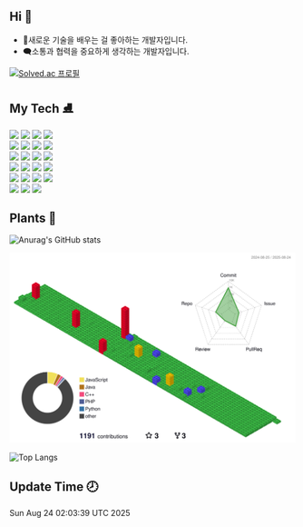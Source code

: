 ## Hi 👋

- 📕새로운 기술을 배우는 걸 좋아하는 개발자입니다.
- 🗨️소통과 협력을 중요하게 생각하는 개발자입니다.

[![Solved.ac
프로필](http://mazassumnida.wtf/api/v2/generate_badge?boj=asme12)](https://solved.ac/asme12)

<div>
  <h2>My Tech ⛸</h2>
  <img src="https://img.shields.io/badge/React-61DAFB?style=flat&logo=React&logoColor=white"/>
  <img src="https://img.shields.io/badge/Javascript-F7DF1E?style=flat&logo=Javascript&logoColor=white"/>
  <img src="https://img.shields.io/badge/CSS3-1572B6?style=flat&logo=CSS3&logoColor=white"/>
  <img src="https://img.shields.io/badge/HTML5-E34F26?style=flat&logo=HTML5&logoColor=white"/>
  <br/>
  <img src="https://img.shields.io/badge/C-00599C?style=flat&logo=C&logoColor=white"/>
  <img src="https://img.shields.io/badge/arduino-04979C?style=flat&logo=arduino&logoColor=white"/>
  <img src="https://img.shields.io/badge/atmeaga-04979C?style=flat&logo=atmeaga&logoColor=white"/>
  <img src="https://img.shields.io/badge/Raspberry Pi-BC1142?style=flat&logo=Raspberry Pi&logoColor=white"/>
  <br/>
  <img src="https://img.shields.io/badge/Ubuntu-e95420?style=flat&logo=Ubuntu&logoColor=white"/> 
  <img src="https://img.shields.io/badge/Raspbian-e95420?style=flat&logo=Raspbian&logoColor=white"/>  
  <img src="https://img.shields.io/badge/debian-d70a53?style=flat&logo=debian&logoColor=white"/>   
  <img src="https://img.shields.io/badge/docker-1D63ED?style=flat&logo=docker&logoColor=white"/>  
  <br/>
  <img src="https://img.shields.io/badge/Spring-6DB33F?style=flat&logo=Spring&logoColor=white"/>
  <img src="https://img.shields.io/badge/Java-007396?style=flat&logo=openjdk&logoColor=white"/>
  <img src="https://img.shields.io/badge/Python-3776AB?style=flat&logo=Python&logoColor=white"/>
  <img src="https://img.shields.io/badge/MySQL-4479A1?style=flat&logo=MySQL&logoColor=white"/>
  <br/>
  <img src="https://img.shields.io/badge/Visual Studio Code-007ACC?style=flat&logo=Visual Studio Code&logoColor=white"/>
  <img src="https://img.shields.io/badge/Github-181717?style=flat&logo=Github&logoColor=white"/>
  <img src="https://img.shields.io/badge/Notion-000000?style=flat&logo=Notion&logoColor=white"/>
  <img src="https://img.shields.io/badge/Slack-4A154B?style=flat&logo=Slack&logoColor=white"/>
  <br/>
  <img src="https://img.shields.io/badge/Discord-5865F2?style=flat&logo=Discord&logoColor=white"/>
	<img src="https://img.shields.io/badge/Figma-F24E1E?style=flat&logo=Figma&logoColor=white"/>
  <img src="https://img.shields.io/badge/npm-CB3837?style=flat&logo=npm&logoColor=white"/>
</div>

## Plants 🌱

![Anurag's GitHub stats](https://github-readme-stats.vercel.app/api?username=limdongsun0814&show_icons=true&theme=dracula)

![](./profile-3d-contrib/profile-gitblock.svg)

![Top Langs](https://github-readme-stats.vercel.app/api/top-langs/?username=limdongsun0814&layout=compact&theme=dracula)

## Update Time 🕗

Sun Aug 24 02:03:39 UTC 2025
